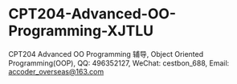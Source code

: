 # CPT204-Advanced-OO-Programming-XJTLU
CPT204 Advanced OO Programming 辅导, Object Oriented Programming(OOP), QQ: 496352127, WeChat: cestbon_688, Email: accoder_overseas@163.com
